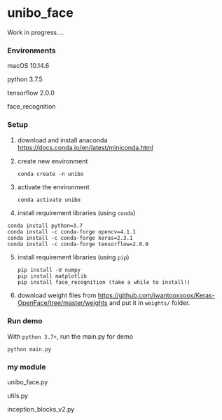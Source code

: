 # unibo_face

Work in progress....

### Environments

macOS 10.14.6

python 3.7.5

tensorflow 2.0.0

face_recognition 

### Setup

1. download and install anaconda https://docs.conda.io/en/latest/miniconda.html

2. create new environment

   ```
   conda create -n unibo
   ```

3. activate the environment

   ```python
   conda activate unibo
   ```

4.  install requirement libraries (using `conda`)

   ```
   conda install python=3.7
   conda install -c conda-forge opencv=4.1.1
   conda install -c conda-forge keras=2.3.1
   conda install -c conda-forge tensorflow=2.0.0
   ```

5. install requirement libraries (using `pip`)

   ```
   pip install -U numpy
   pip install matplotlib
   pip install face_recognition (take a while to install!)
   ```

6. download weight files from https://github.com/iwantooxxoox/Keras-OpenFace/tree/master/weights and put it in `weights/` folder.

### Run demo

With `python 3.7+`, run the main.py for demo

```
python main.py
```

### my module

unibo_face.py

utils.py

inception_blocks_v2.py



